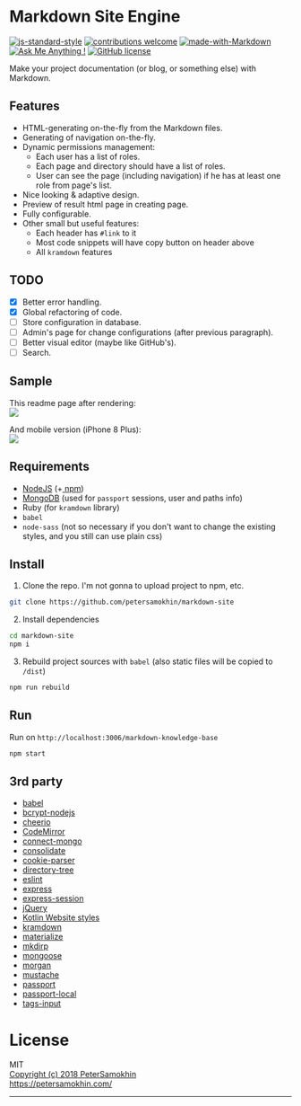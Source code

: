 # Markdown Site Engine

[![js-standard-style](https://img.shields.io/badge/code%20style-standard-brightgreen.svg)](http://standardjs.com) [![contributions welcome](https://img.shields.io/badge/contributions-welcome-brightgreen.svg?style=flat)](https://github.com/petersamokhin/nodejs-markdown-site/issues) [![made-with-Markdown](https://img.shields.io/badge/Made%20with-Markdown-1f425f.svg)]() [![Ask Me Anything !](https://img.shields.io/badge/Ask%20me-anything-1abc9c.svg)](https://GitHub.com/petersamokhin/) [![GitHub license](https://img.shields.io/badge/License-MIT-yellow.svg)](https://github.com/petersamokhin/nodejs-markdown-site/blob/master/LICENSE)

Make your project documentation (or blog, or something else) with Markdown.

## Features
- HTML-generating on-the-fly from the Markdown files.
- Generating of navigation on-the-fly.
- Dynamic permissions management:
  * Each user has a list of roles.
  * Each page and directory should have a list of roles.
  * User can see the page (including navigation) if he has at least one role from page's list.
- Nice looking & adaptive design.
- Preview of result html page in creating page.
- Fully configurable.
- Other small but useful features:
  - Each header has `#link` to it
  - Most code snippets will have copy button on header above
  - All `kramdown` features

## TODO
- [x] Better error handling.
- [x] Global refactoring of code.
- [ ] Store configuration in database.
- [ ] Admin's page for change configurations (after previous paragraph).
- [ ] Better visual editor (maybe like GitHub's).
- [ ] Search.

## Sample
This readme page after rendering:<br>
![](https://i.imgur.com/tFUfOZ5.png)

And mobile version (iPhone 8 Plus):<br>
![](https://i.imgur.com/Qhf4mdu.jpg)

## Requirements
- [NodeJS](https://github.com/nodejs/node) (+[ npm](https://github.com/npm/npm))
- [MongoDB](https://github.com/mongodb/mongo) (used for `passport` sessions, user and paths info)
- Ruby (for `kramdown` library)
- `babel`
- `node-sass` (not so necessary if you don't want to change the existing styles, and you still can use plain css)

## Install
1. Clone the repo. I'm not gonna to upload project to npm, etc.
```bash
git clone https://github.com/petersamokhin/markdown-site
```

2. Install dependencies 
```bash
cd markdown-site
npm i
```

3. Rebuild project sources with `babel` (also static files will be copied to `/dist`)
```bash
npm run rebuild
```

## Run 
Run on `http://localhost:3006/markdown-knowledge-base`
```bash
npm start
```

## 3rd party
- [babel](https://github.com/babel/babel)
- [bcrypt-nodejs](https://npmjs.org/bcrypt-nodejs/)
- [cheerio](https://github.com/cheeriojs/cheerio)
- [CodeMirror](https://github.com/codemirror/CodeMirror)
- [connect-mongo](https://github.com/jdesboeufs/connect-mongo)
- [consolidate](https://github.com/tj/consolidate.js/)
- [cookie-parser](https://github.com/expressjs/cookie-parser)
- [directory-tree](https://github.com/mihneadb/node-directory-tree)
- [eslint](https://github.com/eslint/eslint)
- [express](https://github.com/expressjs/express)
- [express-session](https://github.com/expressjs/session)
- [jQuery](https://github.com/jquery/jquery)
- [Kotlin Website styles](https://github.com/JetBrains/kotlin-web-site)
- [kramdown](https://github.com/gettalong/kramdown)
- [materialize](https://github.com/Dogfalo/materialize)
- [mkdirp](https://github.com/substack/node-mkdirp)
- [mongoose](https://github.com/Automattic/mongoose)
- [morgan](https://github.com/expressjs/morgan)
- [mustache](https://github.com/mustache/mustache)
- [passport](https://github.com/jaredhanson/passport)
- [passport-local](https://github.com/jaredhanson/passport-local)
- [tags-input](https://github.com/developit/tags-input)

# License
MIT<br>
[Copyright (c) 2018 PeterSamokhin](https://github.com/petersamokhin/markdown-site/blob/master/LICENSE)<br>
https://petersamokhin.com/
********